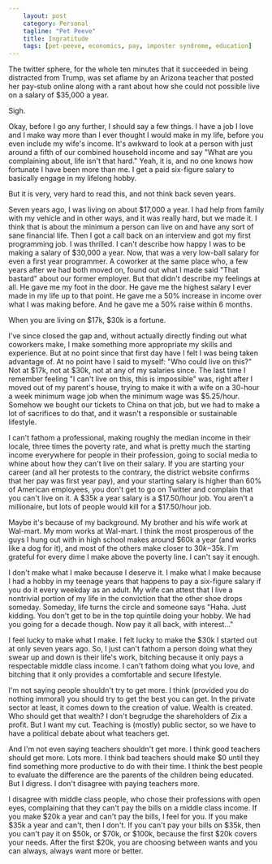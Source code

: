 ```yaml
---                                                 
    layout: post                                    
    category: Personal                              
    tagline: "Pet Peeve"                            
    title: Ingratitude                               
    tags: [pet-peeve, economics, pay, imposter syndrome, education]   
---
```


The twitter sphere, for the whole ten minutes that it succeeded in being distracted from Trump, was set aflame by an Arizona teacher that posted her pay-stub online along with a rant about how she could not possible live on a salary of $35,000 a year.

Sigh.

<!-- more -->

Okay, before I go any further, I should say a few things. I have a job I love and I make way more than I ever thought I would make in my life, before you even include my wife's income. It's awkward to look at a person with just around a fifth of our combined household income and say "What are you complaining about, life isn't that hard." Yeah, it is, and no one knows how fortunate I have been more than me. I get a paid six-figure salary to basically engage in my lifelong hobby. 

But it is very, very hard to read this, and not think back seven years.

Seven years ago, I was living on about $17,000 a year. I had help from family with my vehicle and in other ways, and it was really hard, but we made it. I think that is about the minimum a person can live on and have any sort of sane financial life. Then I got a call back on an interview and got my first programming job. I was thrilled. I can't describe how happy I was to be making a salary of $30,000 a year. Now, that was a very low-ball salary for even a first year programmer. A coworker at the same place who, a few years after we had both moved on, found out what I made said "That bastard" about our former employer. But that didn't describe my feelings at all. He gave me my foot in the door. He gave me the highest salary I ever made in my life up to that point. He gave me a 50% increase in income over what I was making before. And he gave me a 50% raise within 6 months. 

When you are living on $17k, $30k is a fortune.

I've since closed the gap and, without actually directly finding out what coworkers make, I make something more appropriate my skills and experience. But at no point since that first day have I felt I was being taken advantage of. At no point have I said to myself: "Who could live on this?" Not at $17k, not at $30k, not at any of my salaries since. The last time I remember feeling "I can't live on this, this is impossible" was, right after I moved out of my parent's house, trying to make it with a wife on a 30-hour a week minimum wage job when the minimum wage was $5.25/hour. Somehow we bought our tickets to China on that job, but we had to make a lot of sacrifices to do that, and it wasn't a responsible or sustainable lifestyle.

I can't fathom a professional, making roughly the median income in their locale, three times the poverty rate, and what is pretty much the starting income everywhere for people in their profession, going to social media to whine about how they can't live on their salary. If you are starting your career (and all her protests to the contrary, the district website confirms that her pay was first year pay), and your starting salary is higher than 60% of American employees, you don't get to go on Twitter and complain that you can't live on it. A $35k a year salary is a $17.50/hour job. You aren't a millionaire, but lots of people would kill for a $17.50/hour job.

Maybe it's because of my background. My brother and his wife work at Wal-mart. My mom works at Wal-mart. I think the most prosperous of the guys I hung out with in high school makes around $60k a year (and works like a dog for it), and most of the others make closer to $30k-$35k. I'm grateful for every dime I make above the poverty line. I can't say it enough.

I don't make what I make because I deserve it. I make what I make because I had a hobby in my teenage years that happens to pay a six-figure salary if you do it every weekday as an adult. My wife can attest that I live a nontrivial portion of my life in the conviction that the other shoe drops someday. Someday, life turns the circle and someone says "Haha. Just kidding. You don't get to be in the top quintile doing your hobby. We had you going for a decade though. Now pay it all back, with interest..."

I feel lucky to make what I make. I felt lucky to make the $30k I started out at only seven years ago. So, I just can't fathom a person doing what they swear up and down is their life's work, bitching because it only pays a respectable middle class income. I can't fathom doing what you love, and bitching that it only provides a comfortable and secure lifestyle. 

I'm not saying people shouldn't try to get more. I think (provided you do nothing immoral) you should try to get the best you can get. In the private sector at least, it comes down to the creation of value. Wealth is created. Who should get that wealth? I don't begrudge the shareholders of Zix a profit. But I want my cut. Teaching is (mostly) public sector, so we have to have a political debate about what teachers get.

And I'm not even saying teachers shouldn't get more. I think good teachers should get more. Lots more. I think bad teachers should make $0 until they find something more productive to do with their time. I think the best people to evaluate the difference are the parents of the children being educated. But I digress. I don't disagree with paying teachers more.

I disagree with middle class people, who chose their professions with open eyes, complaining that they can't pay the bills on a middle class income. If you make $20k a year and can't pay the bills, I feel for you. If you make $35k a year and can't, then I don't. If you can't pay your bills on $35k, then you can't pay it on $50k, or $70k, or $100k, because the first $20k covers your needs. After the first $20k, you are choosing between wants and you can always, always want more or better. 

